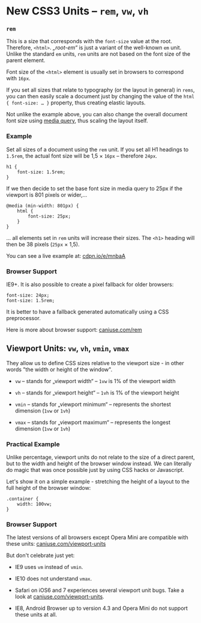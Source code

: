 New CSS3 Units – `rem`, `vw`, `vh`
==================================

### `rem`

This is a size that corresponds with the `font-size` value at the root.
Therefore, `<html>`. *„root-em“* is just a variant of the well-known `em` unit.
Unlike the standard `em` units, `rem` units are not based on the font size of
the parent element.

Font size of the `<html>` element is usually set in browsers to correspond with
`16px`.

If you set all sizes that relate to typography (or the layout in general) in
`rems`, you can then easily scale a document just by changing the value of the
`html { font-size: … }` property, thus creating elastic layouts.

Not unlike the example above, you can also change the overall document font size
using [media query](<css3-media-queries.md>), thus scaling the layout itself.

### Example

Set all sizes of a document using the `rem` unit. If you set all H1 headings to
`1.5rem`, the actual font size will be 1,5 × `16px` – therefore `24px`.

~~~~~~~~~~~~~~~~~~~~~~~~~~~~~~~~~~~~~~~~~~~~~~~~~~~~~~~~~~~~~~~~~~~~~~~~~~~~~~~~
h1 {
    font-size: 1.5rem;
}
~~~~~~~~~~~~~~~~~~~~~~~~~~~~~~~~~~~~~~~~~~~~~~~~~~~~~~~~~~~~~~~~~~~~~~~~~~~~~~~~

If we then decide to set the base font size in media query to 25px if the
viewport is 801 pixels or wider,…

~~~~~~~~~~~~~~~~~~~~~~~~~~~~~~~~~~~~~~~~~~~~~~~~~~~~~~~~~~~~~~~~~~~~~~~~~~~~~~~~
@media (min-width: 801px) {
    html {
        font-size: 25px;
    }
}
~~~~~~~~~~~~~~~~~~~~~~~~~~~~~~~~~~~~~~~~~~~~~~~~~~~~~~~~~~~~~~~~~~~~~~~~~~~~~~~~

… all elements set in `rem` units will increase their sizes. The `<h1>` heading
will then be 38 pixels (`25px` × 1,5).

You can see a live example at: [cdpn.io/e/mnbaA](<http://cdpn.io/e/mnbaA>)

### Browser Support

IE9+. It is also possible to create a pixel fallback for older browsers:

~~~~~~~~~~~~~~~~~~~~~~~~~~~~~~~~~~~~~~~~~~~~~~~~~~~~~~~~~~~~~~~~~~~~~~~~~~~~~~~~
font-size: 24px;
font-size: 1.5rem;
~~~~~~~~~~~~~~~~~~~~~~~~~~~~~~~~~~~~~~~~~~~~~~~~~~~~~~~~~~~~~~~~~~~~~~~~~~~~~~~~

It is better to have a fallback generated automatically using a CSS
preprocessor.

Here is more about browser support: [caniuse.com/rem](<http://caniuse.com/rem>)

Viewport Units: `vw`, `vh`, `vmin`, `vmax`
------------------------------------------

They allow us to define CSS sizes relative to the viewport size - in other words
"the width or height of the window".

-   `vw` – stands for „viewport width“ – `1vw` is 1% of the viewport width

-   `vh` – stands for „viewport height“ – `1vh` is 1% of the viewport height

-   `vmin` – stands for „viewport minimum“ – represents the shortest dimension
    (`1vw` or `1vh`)

-   `vmax` – stands for „viewport maximum“ – represents the longest dimension
    (`1vw` or `1vh`)

### Practical Example

Unlike percentage, viewport units do not relate to the size of a direct parent,
but to the width and height of the browser window instead. We can literally do
magic that was once possible just by using CSS hacks or Javascript.

Let's show it on a simple example - stretching the height of a layout to the
full height of the browser window:

~~~~~~~~~~~~~~~~~~~~~~~~~~~~~~~~~~~~~~~~~~~~~~~~~~~~~~~~~~~~~~~~~~~~~~~~~~~~~~~~
.container {
    width: 100vw;
}
~~~~~~~~~~~~~~~~~~~~~~~~~~~~~~~~~~~~~~~~~~~~~~~~~~~~~~~~~~~~~~~~~~~~~~~~~~~~~~~~

### Browser Support

The latest versions of all browsers except Opera Mini are compatible with these
units: [caniuse.com/viewport-units](<http://caniuse.com/viewport-units>)

But don't celebrate just yet:

-   IE9 uses `vm` instead of `vmin`.

-   IE10 does not understand `vmax`.

-   Safari on iOS6 and 7 experiences several viewport unit bugs. Take a look at
    [caniuse.com/viewport-units](<http://caniuse.com/viewport-units>).

-   IE8, Android Browser up to version 4.3 and Opera Mini do not support these
    units at all.
